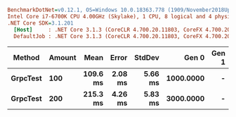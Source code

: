 ``` ini

BenchmarkDotNet=v0.12.1, OS=Windows 10.0.18363.778 (1909/November2018Update/19H2)
Intel Core i7-6700K CPU 4.00GHz (Skylake), 1 CPU, 8 logical and 4 physical cores
.NET Core SDK=3.1.201
  [Host]     : .NET Core 3.1.3 (CoreCLR 4.700.20.11803, CoreFX 4.700.20.12001), X64 RyuJIT
  DefaultJob : .NET Core 3.1.3 (CoreCLR 4.700.20.11803, CoreFX 4.700.20.12001), X64 RyuJIT


```
|   Method | Amount |     Mean |   Error |  StdDev |     Gen 0 | Gen 1 | Gen 2 | Allocated |
|--------- |------- |---------:|--------:|--------:|----------:|------:|------:|----------:|
| **GrpcTest** |    **100** | **109.6 ms** | **2.08 ms** | **5.66 ms** | **1000.0000** |     **-** |     **-** |   **7.06 MB** |
| **GrpcTest** |    **200** | **215.3 ms** | **4.26 ms** | **5.83 ms** | **3000.0000** |     **-** |     **-** |  **14.15 MB** |

